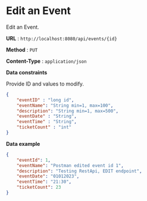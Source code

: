 # Edit an Event

Edit an Event.

**URL** : `http://localhost:8080/api/events/{id}`

**Method** : `PUT`

**Content-Type** : `application/json`

<!--**Auth required** : Yes

**Permissions required** : None -->

**Data constraints**

Provide ID and values to modify.

```json
{
    "eventID" : "long id",
    "eventName": "String min=1, max=100",
    "description": "String min=1, max=500",
    "eventDate" : "String",
    "eventTime" : "String",
    "ticketCount" : "int"
}
```

**Data example**

```json
{
    "eventId": 1,
    "eventName": "Postman edited event id 1",
    "description": "Testing RestApi, EDIT endpoint",
    "eventDate": "01012023",
    "eventTime": "21:30",
    "ticketCount": 23
}
```
